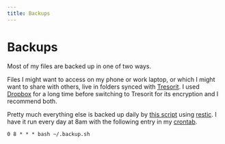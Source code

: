```yaml
---
title: Backups
---
```


# Backups

Most of my files are backed up in one of two ways.

Files I might want to access on my phone or work laptop, or which I might want
to share with others, live in folders synced with
[Tresorit](https://tresorit.com/). I used [Dropbox](https://www.dropbox.com/)
for a long time before switching to Tresorit for its encryption and I recommend
both.

Pretty much everything else is backed up daily by [this
script](https://git.sr.ht/~idmyn/dotfiles/tree/main/backup.sh) using
[restic](https://restic.net/). I have it run every day at 8am with the following
entry in my [crontab](https://crontab.guru/#0_8_*_*_*).

```
0 8 * * * bash ~/.backup.sh
```
